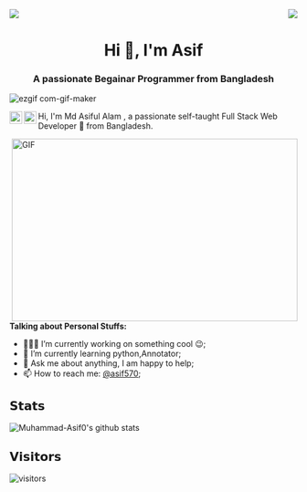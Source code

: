 <!-- <p align="center">
  Visitor count<br>
  <img src="https://profile-counter.glitch.me/itgoyo/count.svg" />
</p> -->

<p>
  <a href="https://count.getloli.com/"><img src="https://count.getloli.com/get/@:itgoyo"></a>
  <img src="https://weather-icon.journeyad.repl.co/@shenzhen?v=1" align="right">
</p>

<h1 align="center">Hi 👋, I'm Asif</h1>
<h3 align="center">A passionate Begainar Programmer from Bangladesh</h3>


![ezgif com-gif-maker](https://user-images.githubusercontent.com/66010854/104849938-b245bf00-5916-11eb-8130-88fdea386e3e.gif)

<a href="https://twitter.com/mdasif_mdasif">
  <img align="left" alt="Abhishek Naidu | Twitter" width="22px" src="https://raw.githubusercontent.com/peterthehan/peterthehan/master/assets/twitter.svg" />
</a>
<a href="https://www.linkedin.com/in/muhamad-asif-61b6271b6/">
  <img align="left" alt="Abhishek's LinkedIN" width="22px" src="https://raw.githubusercontent.com/peterthehan/peterthehan/master/assets/linkedin.svg" />
</a>

Hi, I'm Md Asiful Alam , a passionate self-taught Full Stack Web Developer 🚀 from Bangladesh.

  <img align="right" alt="GIF" src="https://github.com/abhisheknaiidu/abhisheknaiidu/blob/master/code.gif?raw=true" width="500" height="320" />
  
**Talking about Personal Stuffs:**

- 👨🏽‍💻 I’m currently working on something cool :wink:;
- 🌱 I’m currently learning python,Annotator; 
- 💬 Ask me about anything, I am happy to help;
- 📫 How to reach me: [@asif570](https://www.facebook.com/mdasif570/);

## 𝗦𝘁𝗮𝘁𝘀

![Muhammad-Asif0's github stats](https://github-readme-stats.vercel.app/api?username=Muhammad-Asif0&show_icons=true&theme=dracula)





## 𝗩𝗶𝘀𝗶𝘁𝗼𝗿𝘀

![visitors](https://xiaoluoboding-visitor-badge.glitch.me/badge?page_id=xiaoluoboding.xiaoluoboding)
